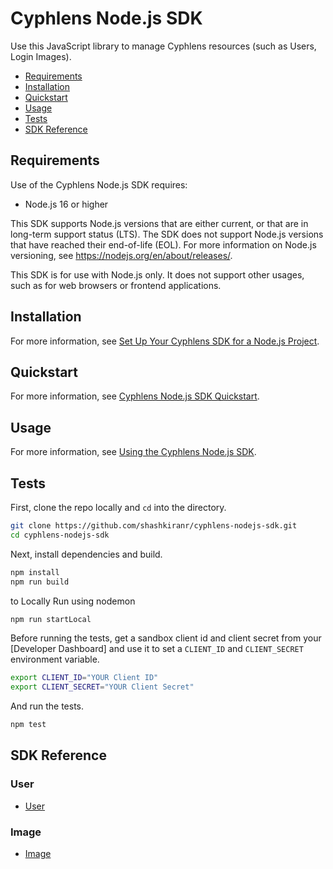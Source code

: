 # Cyphlens Node.js SDK

Use this JavaScript library to manage Cyphlens resources (such as Users, Login Images).

* [Requirements](#requirements)
* [Installation](#installation)
* [Quickstart](#quickstart)
* [Usage](#usage)
* [Tests](#tests)
* [SDK Reference](#sdk-reference)

## Requirements

Use of the Cyphlens Node.js SDK requires:

* Node.js 16 or higher

This SDK supports Node.js versions that are either current, or that are in long-term support status (LTS).  The SDK does not support Node.js versions that have reached their end-of-life (EOL).  For more information on Node.js versioning, see <https://nodejs.org/en/about/releases/>.

This SDK is for use with Node.js only. It does not support other usages, such as for web browsers or frontend applications.

## Installation

For more information, see [Set Up Your Cyphlens SDK for a Node.js Project](https://cyphlens.com/docs/sdk-reference.html).

## Quickstart

For more information, see [Cyphlens Node.js SDK Quickstart](https://cyphlens.com/docs/sdk-reference.html#configuration).

## Usage
For more information, see [Using the Cyphlens Node.js SDK](https://cyphlens.com/docs/sdk-reference.htm).

## Tests

First, clone the repo locally and `cd` into the directory.

```sh
git clone https://github.com/shashkiranr/cyphlens-nodejs-sdk.git
cd cyphlens-nodejs-sdk
```

Next, install dependencies and build.

```sh
npm install
npm run build
```

to Locally Run using nodemon

```sh
npm run startLocal
```

Before running the tests, get a sandbox client id and client secret from your [Developer Dashboard] and use it to set a `CLIENT_ID` and `CLIENT_SECRET` environment variable.

```sh
export CLIENT_ID="YOUR Client ID"
export CLIENT_SECRET="YOUR Client Secret"
```

And run the tests.

```sh
npm test
```

## SDK Reference

### User
* [User]

### Image
* [Image]

[User]: doc/api/user.md
[Image]: doc/api/image.md
